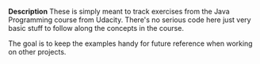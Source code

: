 **Description**
These is simply meant to track exercises from the Java Programming course from Udacity.
There's no serious code here just very basic stuff to follow along the concepts in the course.

The goal is to keep the examples handy for future reference when working on other projects.
